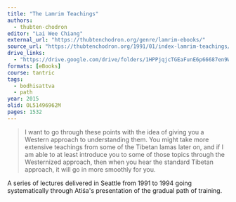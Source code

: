 ```yaml
---
title: "The Lamrim Teachings"
authors:
  - thubten-chodron
editor: "Lai Wee Chiang"
external_url: "https://thubtenchodron.org/genre/lamrim-ebooks/"
source_url: "https://thubtenchodron.org/1991/01/index-lamrim-teachings/"
drive_links:
  - "https://drive.google.com/drive/folders/1HPPjqjcTGEaFunE6p66687en9W211YK3"
formats: [eBooks]
course: tantric
tags:
  - bodhisattva
  - path
year: 2015
olid: OL51496962M
pages: 1532
---
```


> I want to go through these points with the idea of giving you a Western approach to understanding them. You might take more extensive teachings from some of the Tibetan lamas later on, and if I am able to at least introduce you to some of those topics through the Westernized approach, then when you hear the standard Tibetan approach, it will go in more smoothly for you.

A series of lectures delivered in Seattle from 1991 to 1994 going systematically through Atiśa's presentation of the gradual path of training.
